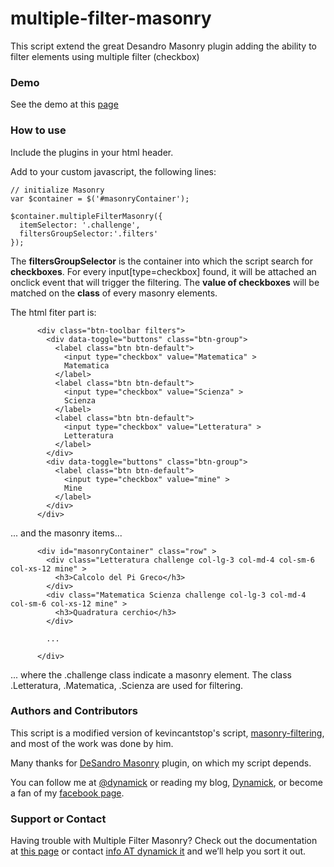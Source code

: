 multiple-filter-masonry
=======================

This script extend the great Desandro Masonry plugin adding the ability to filter elements using multiple filter (checkbox)

### Demo

See the demo at this [page](http://dynamick.github.io/multiple-filter-masonry/)

### How to use

Include the plugins in your html header.
    <script src="javascripts/masonry.pkgd.js"></script>
    <script src="javascripts/multipleFilterMasonry.js"></script>

Add to your custom javascript, the following lines:

    // initialize Masonry
    var $container = $('#masonryContainer');

    $container.multipleFilterMasonry({
      itemSelector: '.challenge',
      filtersGroupSelector:'.filters'
    });

The **filtersGroupSelector** is the container into which the script search for **checkboxes**. For every input[type=checkbox] found, it will be attached an onclick event that will trigger the filtering. The **value of checkboxes** will be matched on the **class** of every masonry elements.

The html fiter part is:

          <div class="btn-toolbar filters">
            <div data-toggle="buttons" class="btn-group">
              <label class="btn btn-default">
                <input type="checkbox" value="Matematica" >
                Matematica
              </label>
              <label class="btn btn-default">
                <input type="checkbox" value="Scienza" >
                Scienza
              </label>
              <label class="btn btn-default">
                <input type="checkbox" value="Letteratura" >
                Letteratura
              </label>
            </div>
            <div data-toggle="buttons" class="btn-group">
              <label class="btn btn-default">
                <input type="checkbox" value="mine" >
                Mine
              </label>
            </div>
          </div>

... and the masonry items...

          <div id="masonryContainer" class="row" >
            <div class="Letteratura challenge col-lg-3 col-md-4 col-sm-6 col-xs-12 mine" >
              <h3>Calcolo del Pi Greco</h3>
            </div>
            <div class="Matematica Scienza challenge col-lg-3 col-md-4 col-sm-6 col-xs-12 mine" >
              <h3>Quadratura cerchio</h3>
            </div>

            ...

          </div>
... where the .challenge class indicate a masonry element. The class .Letteratura, .Matematica, .Scienza are used for filtering.

### Authors and Contributors

This script is a modified version of kevincantstop's script, [masonry-filtering](https://github.com/kevincantstop/masonry-filtering), and most of the work was done by him.

Many thanks for [DeSandro Masonry](http://masonry.desandro.com/) plugin, on which my script depends.

You can follow me at [@dynamick](https://twitter.com/dynamick) or reading my blog, [Dynamick](http://www.dynamick.it), or become a fan of my [facebook page](http://www.facebook.com/dynamick.it).

### Support or Contact

Having trouble with Multiple Filter Masonry? Check out the documentation at [this page](http://dynamick.github.io/multiple-filter-masonry/) or contact [info AT dynamick it](mailto:info@dynamick.it) and we’ll help you sort it out.



